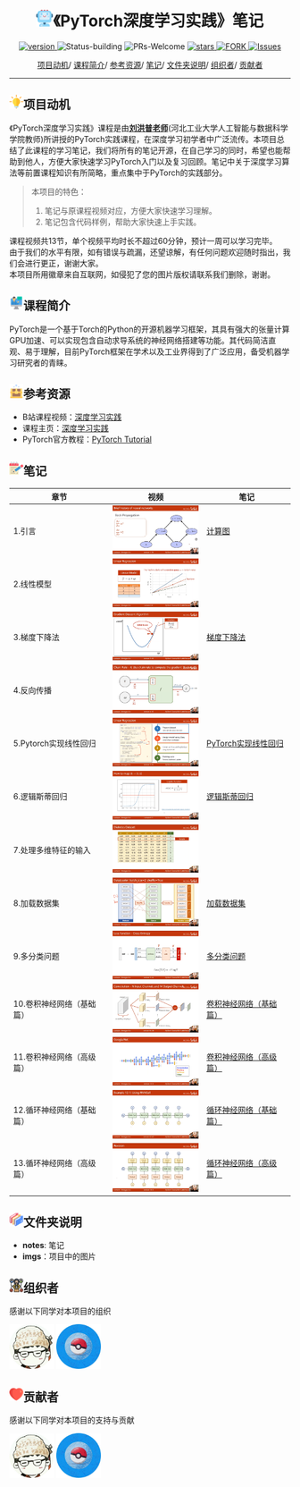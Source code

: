
<p align="center">
<h1 align="center"> <img src="./imgs/icon/ai.png" width="30" />《PyTorch深度学习实践》笔记</h1>
</p>

<p align="center">
  	<a href="https://img.shields.io/badge/version-v0.1.0-blue">
      <img alt="version" src="https://img.shields.io/badge/version-v0.1.0-blue?color=FF8000?color=009922" />
    </a>
  <a >
       <img alt="Status-building" src="https://img.shields.io/badge/Status-building-blue" />
  	</a>
  <a >
       <img alt="PRs-Welcome" src="https://img.shields.io/badge/PRs-Welcome-red" />
  	</a>
   	<a href="https://github.com/MLNLP-World/Pytorch-Deep-Learning-Practice-Notes/stargazers">
       <img alt="stars" src="https://img.shields.io/github/stars/MLNLP-World/Pytorch-Deep-Learning-Practice-Notes" />
  	</a>
  	<a href="https://github.com/MLNLP-World/Pytorch-Deep-Learning-Practice-Notes/network/members">
       <img alt="FORK" src="https://img.shields.io/github/forks/MLNLP-World/Pytorch-Deep-Learning-Practice-Notes?color=FF8000" />
  	</a>
    <a href="https://github.com/MLNLP-World/Pytorch-Deep-Learning-Practice-Notes/issues">
      <img alt="Issues" src="https://img.shields.io/github/issues/MLNLP-World/Pytorch-Deep-Learning-Practice-Notes?color=0088ff"/>
    </a>
    <br />
</p>

<div align="center">
<p align="center">
  <a href="#项目动机">项目动机</a>/
  <a href="#项目简介">课程简介</a>/
  <a href="#参考资源">参考资源</a>/
  <a href="#笔记">笔记</a>/
  <a href="#文件夹说明">文件夹说明</a>/
  <a href="#组织者">组织者</a>/
  <a href="#贡献者">贡献者</a>
</p>
</div>



---

## <img src="./imgs/icon/motivation.png" width="25" />项目动机

《PyTorch深度学习实践》课程是由[**刘洪普老师**](https://liuii.github.io/)(河北工业大学人工智能与数据科学学院教师)所讲授的PyTorch实践课程，在深度学习初学者中广泛流传。本项目总结了此课程的学习笔记，我们将所有的笔记开源，在自己学习的同时，希望也能帮助到他人，方便大家快速学习PyTorch入门以及复习回顾。笔记中关于深度学习算法等前置课程知识有所简略，重点集中于PyTorch的实践部分。

>本项目的特色：
>1. 笔记与原课程视频对应，方便大家快速学习理解。
>2. 笔记包含代码样例，帮助大家快速上手实践。

课程视频共13节，单个视频平均时长不超过60分钟，预计一周可以学习完毕。      
由于我们的水平有限，如有错误与疏漏，还望谅解，有任何问题欢迎随时指出，我们会进行更正，谢谢大家。     
本项目所用徽章来自互联网，如侵犯了您的图片版权请联系我们删除，谢谢。

## <img src="./imgs/icon/intro.png" width="25" />课程简介

PyTorch是一个基于Torch的Python的开源机器学习框架，其具有强大的张量计算GPU加速、可以实现包含自动求导系统的神经网络搭建等功能。其代码简洁直观、易于理解，目前PyTorch框架在学术以及工业界得到了广泛应用，备受机器学习研究者的青睐。


## <img src="./imgs/icon/resource.png" width="25" />参考资源

- B站课程视频：[深度学习实践](https://www.bilibili.com/video/BV1Y7411d7Ys)
- 课程主页：[深度学习实践](https://liuii.github.io/post/pytorch-tutorials/)
- PyTorch官方教程：[PyTorch Tutorial](https://pytorch.org/tutorials/)

## <img src="./imgs/icon/notes.png" width="25" />笔记

| 章节| 视频  | 笔记   |
| ------ | ------------------------------------------------------------ | ------------------------------------------------------------ |
| 1.引言  | <a href="https://www.bilibili.com/video/BV1Y7411d7Ys?p=1">  <img src="./imgs/cover/01.png"  width="170" /></a> | [计算图](./notes/01_计算图.md) |
|  2.线性模型     | <a href="https://www.bilibili.com/video/BV1Y7411d7Ys?p=2">  <img src="./imgs/cover/02.png"  width="170" /></a>   |  |
| 3.梯度下降法  | <a href="https://www.bilibili.com/video/BV1Y7411d7Ys?p=3">  <img src="./imgs/cover/03.png"  width="170" /></a> | [梯度下降法](./notes/03_梯度下降法.md)|
| 4.反向传播   | <a href="https://www.bilibili.com/video/BV1Y7411d7Ys?p=4">  <img src="./imgs/cover/04.png"  width="170" /></a> | |
| 5.Pytorch实现线性回归   |<a href="https://www.bilibili.com/video/BV1Y7411d7Ys?p=5">  <img src="./imgs/cover/05.png"  width="170" /></a>  | [PyTorch实现线性回归](./notes/05_线性回归.md) |
| 6.逻辑斯蒂回归 | <a href="https://www.bilibili.com/video/BV1Y7411d7Ys?p=6">  <img src="./imgs/cover/06.png"  width="170" /></a>  | [逻辑斯蒂回归](./notes/06_逻辑斯蒂回归.md) |
| 7.处理多维特征的输入   | <a href="https://www.bilibili.com/video/BV1Y7411d7Ys?p=7">  <img src="./imgs/cover/07.png"  width="170" /></a>  | | 
| 8.加载数据集   | <a href="https://www.bilibili.com/video/BV1Y7411d7Ys?p=8">  <img src="./imgs/cover/08.png"  width="170" /></a>  |  [加载数据集](./notes/08_加载数据集.md) |
| 9.多分类问题 |<a href="https://www.bilibili.com/video/BV1Y7411d7Ys?p=9">  <img src="./imgs/cover/09.png"  width="170" /></a>|[多分类问题](./notes/09_多分类问题.md)|
|10.卷积神经网络（基础篇）|<a href="https://www.bilibili.com/video/BV1Y7411d7Ys?p=10">  <img src="./imgs/cover/10.png"  width="170" /></a>|[卷积神经网络（基础篇）](./notes/10_卷积神经网络.md)|
|11.卷积神经网络（高级篇）|<a href="https://www.bilibili.com/video/BV1Y7411d7Ys?p=11">  <img src="./imgs/cover/11.png"  width="170" /></a>|[卷积神经网络（高级篇）](./notes/11_卷积神经网络(高级).md)|
|12.循环神经网络（基础篇）|<a href="https://www.bilibili.com/video/BV1Y7411d7Ys?p=12">  <img src="./imgs/cover/12.png"  width="170" /></a>|[循环神经网络（基础篇）](./notes/12_循环神经网络.md)|
|13.循环神经网络（高级篇）|<a href="https://www.bilibili.com/video/BV1Y7411d7Ys?p=13">  <img src="./imgs/cover/13.png"  width="170" /></a>|[循环神经网络（高级篇）](./notes/13_循环神经网络(高级).md)|




## <img src="./imgs/icon/folders.png" width="25" />文件夹说明


- **notes**: 笔记
- **imgs**：项目中的图片


## <img src="./imgs/icon/organizer.png" width="25" />组织者
感谢以下同学对本项目的组织

<a href="https://github.com/Weiyun1025">  <img src="./imgs/profile/weiyun_wang.jpg"  width="80" /></a>
<a href="https://github.com/YudiZh">  <img src="./imgs/profile/yudi_zhang.jpg"  width="80" /></a>



## <img src="./imgs/icon/heart.png" width="25" />贡献者
感谢以下同学对本项目的支持与贡献

<a href="https://github.com/Weiyun1025">  <img src="./imgs/profile/weiyun_wang.jpg"  width="80" /></a>
<a href="https://github.com/YudiZh">  <img src="./imgs/profile/yudi_zhang.jpg"  width="80" /></a>

